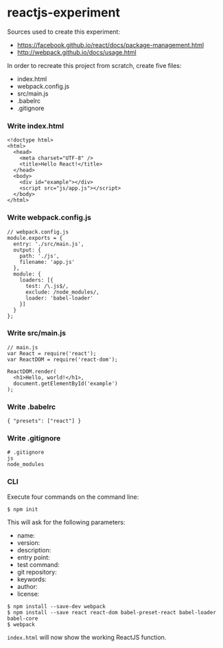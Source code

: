# reactjs-experiment

Sources used to create this experiment:
- https://facebook.github.io/react/docs/package-management.html
- http://webpack.github.io/docs/usage.html

In order to recreate this project from scratch, create five files:
- index.html
- webpack.config.js
- src/main.js
- .babelrc 
- .gitignore

### Write index.html
```
<!doctype html>
<html>
  <head>
    <meta charset="UTF-8" />
    <title>Hello React!</title>
  </head>
  <body>
    <div id="example"></div>
    <script src="js/app.js"></script>
  </body>
</html>
```

### Write webpack.config.js
```
// webpack.config.js
module.exports = {
  entry: './src/main.js',
  output: {
    path: './js',
    filename: 'app.js'
  },
  module: {
    loaders: [{
      test: /\.js$/,
      exclude: /node_modules/,
      loader: 'babel-loader'
    }]
  }
};
```

### Write src/main.js
```
// main.js
var React = require('react');
var ReactDOM = require('react-dom');

ReactDOM.render(
  <h1>Hello, world!</h1>,
  document.getElementById('example')
);
```

### Write .babelrc
```
{ "presets": ["react"] }
```

### Write .gitignore
```
# .gitignore
js
node_modules
```

### CLI
Execute four commands on the command line:

```
$ npm init
```
This will ask for the following parameters:
- name:
- version:
- description:
- entry point:
- test command:
- git repository:
- keywords:
- author:
- license:
```
$ npm install --save-dev webpack
$ npm install --save react react-dom babel-preset-react babel-loader babel-core
$ webpack
```

`index.html` will now show the working ReactJS function.
